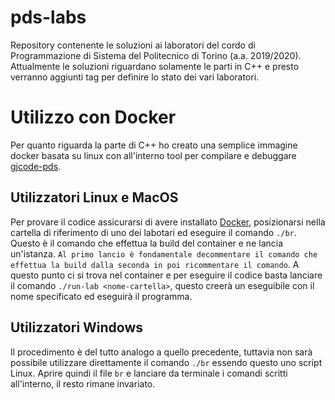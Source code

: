 # pds-labs

Repository contenente le soluzioni ai laboratori del cordo di Programmazione di Sistema del Politecnico di Torino (a.a. 2019/2020). Attualmente le soluzioni riguardano solamente le parti in C++ e presto verranno aggiunti tag per definire lo stato dei vari laboratori.

# Utilizzo con Docker

Per quanto riguarda la parte di C++ ho creato una semplice immagine docker basata su linux con all'interno tool per compilare e debuggare [gjcode-pds](https://hub.docker.com/repository/docker/gjcode/gjcode-pds).

## Utilizzatori Linux e MacOS

Per provare il codice assicurarsi di avere installato [Docker](), posizionarsi nella cartella di riferimento di uno dei labotari ed eseguire il comando  `./br`. Questo è il comando che effettua la build del container e ne lancia un'istanza. `Al primo lancio è fondamentale decommentare il comando che effettua la build dalla seconda in poi ricommentare il comando`. A questo punto ci si trova nel container e per eseguire il codice basta lanciare il comando `./run-lab <nome-cartella>`, questo creerà un eseguibile con il nome specificato ed eseguirà il programma.

## Utilizzatori Windows

Il procedimento è del tutto analogo a quello precedente, tuttavia non sarà possibile utilizzare direttamente il comando `./br` essendo questo uno script Linux. Aprire quindi il file `br` e lanciare da terminale i comandi scritti all'interno, il resto rimane invariato.

